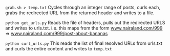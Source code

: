 ```grab.sh > temp.txt``` Cycles through an integer range of posts, curls each, grabs the redirected URL from the returned header and writes to a file.

```python get_urls.py``` Reads the file of headers, pulls out the redirected URLS and writes to urls.txt. i.e. this maps from the form www.nairaland.com/999 => www.nairaland.com/999/post-about-bananas

```python curl_urls.py``` This reads the list of final resolved URLs from urls.txt and curls the entire content and writes to ```temp.txt```
